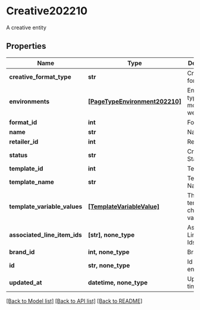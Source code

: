 # Creative202210

A creative entity

## Properties
Name | Type | Description | Notes
------------ | ------------- | ------------- | -------------
**creative_format_type** | **str** | Creative format type | 
**environments** | [**[PageTypeEnvironment202210]**](PageTypeEnvironment202210.md) | Environment type (e.g. mobile, web, app) | 
**format_id** | **int** | Format Id | 
**name** | **str** | Name | 
**retailer_id** | **int** | Retailer Id | 
**status** | **str** | Creative Status | 
**template_id** | **int** | Template Id | 
**template_name** | **str** | Template Name | 
**template_variable_values** | [**[TemplateVariableValue]**](TemplateVariableValue.md) | The template chosen values | 
**associated_line_item_ids** | **[str], none_type** | Associated Line Item Ids | [optional] 
**brand_id** | **int, none_type** | Brand Id | [optional] 
**id** | **str, none_type** | Id of the entity | [optional] 
**updated_at** | **datetime, none_type** | Updated at time | [optional] 

[[Back to Model list]](../README.md#documentation-for-models) [[Back to API list]](../README.md#documentation-for-api-endpoints) [[Back to README]](../README.md)


